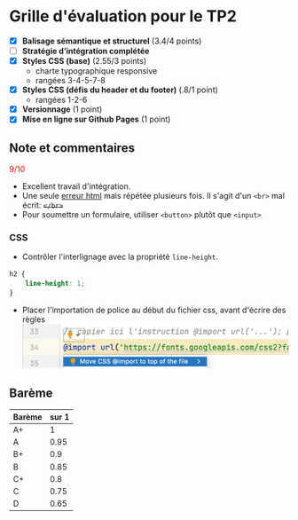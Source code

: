 # Grille d'évaluation pour le TP2
- [X] __Balisage sémantique et structurel__ (3.4/4 points)
- [ ] __Stratégie d’intégration complétée__
- [X] __Styles CSS (base)__ (2.55/3 points)
    - charte typographique responsive
    - rangées 3-4-5-7-8
- [X] __Styles CSS (défis du header et du footer)__ (.8/1 point)
    - rangées 1-2-6
- [X] __Versionnage__ (1 point)
- [X] __Mise en ligne sur Github Pages__ (1 point)

## Note et commentaires
<span style='color:red'> 9/10 </span>

- Excellent travail d'intégration.
- Une seule [erreur html](images/erreurs-html.png) mais répétée plusieurs fois.
Il s'agit d'un `<br>` mal écrit: <del>`</br>`</del>
- Pour soumettre un formulaire, utiliser ``<button>`` plutôt que `<input>`

### CSS
- Contrôler l'interlignage avec la propriété `line-height`.
```css
h2 { 
    line-height: 1;
}
```
- Placer l'importation de police au début du fichier css, avant d'écrire des règles
![](images/import-move-to-top.png)

## Barème
| Barème | sur 1 |
|--------|-------|
| A+     | 1     |
| A      | 0.95  |
| B+     | 0.9   |
| B      | 0.85  |
| C+     | 0.8   |
| C      | 0.75  |
| D      | 0.65  |
